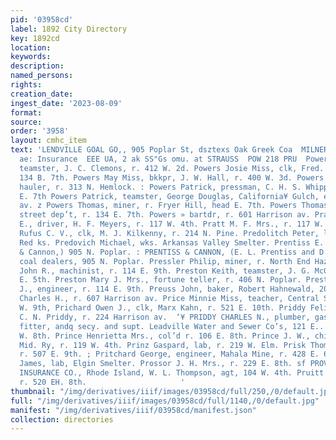 ```yaml
---
pid: '03958cd'
label: 1892 City Directory
key: 1892cd
location: 
keywords: 
description: 
named_persons: 
rights: 
creation_date: 
ingest_date: '2023-08-09'
format: 
source: 
order: '3958'
layout: cmhc_item
text: 'LENDVILLE GOAL GO,, 905 Poplar St, dsztexs Oak Greek Coa  MILNER & HURD, seciccce°cor
  ae: Insurance  EEE UA, 2 ak SS"Gs omu. at STRAUSS  POW 218 PRU  Powers James C.,
  teamster, J. C. Clemons, r. 412 W. 2d. Powers Josie Miss, clk, Fred. Butler, r.
  134 B. 7th. Powers May Miss, bkkpr, J. W. Hall, r. 400 W. 3d. Powers Matthew, ore
  hauler, r. 313 N. Hemlock. : Powers Patrick, pressman, C. H. S. Whipple, r. 134
  E. 7th Powers Patrick, teamster, George Douglas, California¥ Gulch, east of Harrison
  av. z Powers Thomas, miner, r. Fryer Hill, head E. 7th. Powers Thomas B., foreman,
  street dep’t, r. 134 E. 7th. Powers » bartdr, r. 601 Harrison av. Pratt Clarence
  E., driver, H. F. Meyers, r. 117 W. 4th. Pratt M. F. Mrs., r. 117 W. 4th. ; Pratt
  Rufus C. V., clk, M. J. Kilkenny, r. 214 N. Pine. Predolitch Peter, lab, Harrison
  Red ks. Predovich Michael, wks. Arkansas Valley Smelter. Prentiss E. L., (Prentiss
  & Cannon,) 905 N. Poplar. : PRENTISS & CANNON, (E. L. Prentiss and D. A. Cannon,)
  coal dealers, 905 N. Poplar. Pressler Philip, miner, r. North End Hazel. Preston
  John R., machinist, r. 114 E. 9th. Preston Keith, teamster, J. G. McGee, r. 224
  E. 5th. Preston Mary J. Mrs., fortune teller, r. 406 N. Poplar. Preston William
  J., engineer, r. 114 E. 9th. Preuss John, baker, Robert Hahnewald, 204 E. 3d. Price
  Charles H., r. 607 Harrison av. Price Minnie Miss, teacher, Central School, r. 130
  W. 9th, Prichard Owen J., clk, Marx Kahn, r. 521 E. 10th. Priddy Felix, helper,
  C. N. Priddy, r. 224 Harrison av.  ‘¥ PRIDDY CHARLES N., plumber, gas and steam
  fitter, andq secy. and supt. Leadville Water and Sewer Co’s, 121 E.. 5th, r. 220
  W. 8th. Prince Henrietta Mrs., col’d r. 106 E. 8th. Prince J. W., chief clk, Colo.
  Mid. Ry, r. 119 W. 4th. Prinz Gaspard, lab, r. 219 W. Elm. Prisk Thomas J., miner,
  r. 507 E. 9th. ; Pritchard George, engineer, Mahala Mine, r. 428 E. 6th. Pritchard
  James, lab, Elgin Smelter. Prossor J. H. Mrs., r. 229 E. 8th. sf PROVIDENCE-WASHINGTON
  INSURANCE CO., Rhode Island, W. L. Thompson, agt, 104 W. 4th. Pruitt Marian, miner,
  r. 520 EH. 8th.                     '
thumbnail: "/img/derivatives/iiif/images/03958cd/full/250,/0/default.jpg"
full: "/img/derivatives/iiif/images/03958cd/full/1140,/0/default.jpg"
manifest: "/img/derivatives/iiif/03958cd/manifest.json"
collection: directories
---
```

